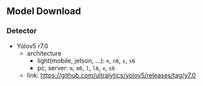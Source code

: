 ## Model Download


### Detector 
- Yolov5 r7.0
  - architecture
    - light(mobile, jetson, ...): `n`, `n6`, `s`, `s6`
    - pc, server: `m`, `m6`, `l`, `l6`, `x`, `x6`
  - link: https://github.com/ultralytics/yolov5/releases/tag/v7.0
